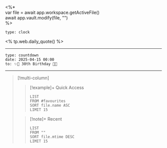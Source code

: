 <%*  
var file = await app.workspace.getActiveFile()  
await app.vault.modify(file, "")  
%>  
  
```widgets  
type: clock  
```  
  
<% tp.web.daily_quote() %>  
  
------  
```widgets  
type: countdown  
date: 2025-04-15 00:00  
to: ✨🎂 30th Birthday 🎂✨
```
---
  
>[!multi-column]  
>> [!example]+ Quick Access  
>> ```dataview  
>> LIST  
>> FROM #favourites  
>> SORT file.name ASC  
>> LIMIT 15  
>> ```  
>  
>> [!note]+ Recent  
>> ```dataview  
>> LIST  
>> FROM ""  
>> SORT file.mtime DESC  
>> LIMIT 15  
>> ```  



